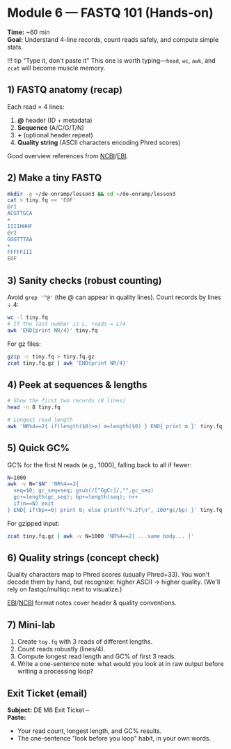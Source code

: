 # Module 6 — FASTQ 101 (Hands-on)

**Time:** ~60 min  
**Goal:** Understand 4-line records, count reads safely, and compute simple stats.

!!! tip "Type it, don't paste it"
    This one is worth typing—`head`, `wc`, `awk`, and `zcat` will become muscle memory.

## 1) FASTQ anatomy (recap)

Each read = 4 lines:

1. **@** header (ID + metadata)
2. **Sequence** (A/C/G/T/N)
3. **+** (optional header repeat)
4. **Quality string** (ASCII characters encoding Phred scores)

Good overview references from [NCBI](https://www.ncbi.nlm.nih.gov/sra/docs/submitformats/#fastq-files)/[EBI](https://www.ebi.ac.uk/ena/submit/reads).

## 2) Make a tiny FASTQ

```bash
mkdir -p ~/de-onramp/lesson3 && cd ~/de-onramp/lesson3
cat > tiny.fq << 'EOF'
@r1
ACGTTGCA
+
IIIIHHHF
@r2
GGGTTTAA
+
FFFFFIII
EOF
```

## 3) Sanity checks (robust counting)

Avoid `grep '^@'` (the @ can appear in quality lines). Count records by lines ÷ 4:

```bash
wc -l tiny.fq
# If the last number is L, reads = L/4
awk 'END{print NR/4}' tiny.fq
```

For gz files:

```bash
gzip -c tiny.fq > tiny.fq.gz
zcat tiny.fq.gz | awk 'END{print NR/4}'
```

## 4) Peek at sequences & lengths

```bash
# Show the first two records (8 lines)
head -n 8 tiny.fq

# Longest read length
awk 'NR%4==2{ if(length($0)>m) m=length($0) } END{ print m }' tiny.fq
```

## 5) Quick GC%

GC% for the first N reads (e.g., 1000), falling back to all if fewer:

```bash
N=1000
awk -v N="$N" 'NR%4==2{
  seq=$0; gc_seq=seq; gsub(/[^GgCc]/,"",gc_seq)
  gc+=length(gc_seq); bp+=length(seq); n++
  if(n==N) exit
} END{ if(bp==0) print 0; else printf("%.2f\n", 100*gc/bp) }' tiny.fq
```

For gzipped input:

```bash
zcat tiny.fq.gz | awk -v N=1000 'NR%4==2{ ...same body... }'
```

## 6) Quality strings (concept check)

Quality characters map to Phred scores (usually Phred+33). You won't decode them by hand, but recognize: higher ASCII → higher quality. (We'll rely on fastqc/multiqc next to visualize.)

[EBI](https://www.ebi.ac.uk/ena/submit/reads)/[NCBI](https://www.ncbi.nlm.nih.gov/sra/docs/submitformats/#fastq-files) format notes cover header & quality conventions.

## 7) Mini-lab

1. Create `toy.fq` with 3 reads of different lengths.
2. Count reads robustly (lines/4).
3. Compute longest read length and GC% of first 3 reads.
4. Write a one-sentence note: what would you look at in raw output before writing a processing loop?

## Exit Ticket (email)

**Subject:** DE M6 Exit Ticket – <Your Name>  
**Paste:**

- Your read count, longest length, and GC% results.
- The one-sentence "look before you loop" habit, in your own words.